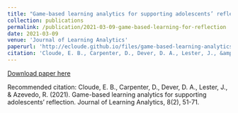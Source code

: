 ```yaml
---
title: "Game-based learning analytics for supporting adolescents’ reflection."
collection: publications
permalink: /publication/2021-03-09-game-based-learning-for-reflection
date: 2021-03-09
venue: 'Journal of Learning Analytics'
paperurl: 'http://ecloude.github.io/files/game-based-learning-analytics.pdf'
citation: 'Cloude, E. B., Carpenter, D., Dever, D. A., Lester, J., &amp; Azevedo, R. (2021). Game-based learning analytics for supporting adolescents’ reflection. Journal of Learning Analytics, 8(2), 51-71.'
---
```

[Download paper here](http://ecloude.github.io/files/game-based-learning-analytics.pdf)

Recommended citation: Cloude, E. B., Carpenter, D., Dever, D. A., Lester, J., & Azevedo, R. (2021). Game-based learning analytics for supporting adolescents’ reflection. Journal of Learning Analytics, 8(2), 51-71.